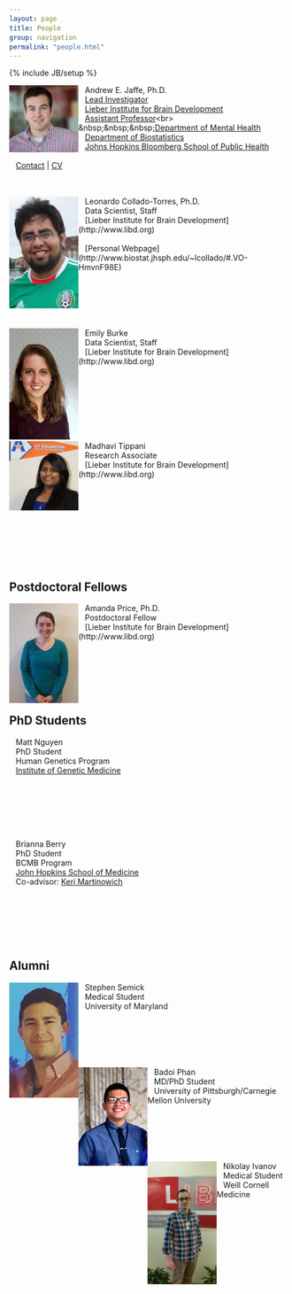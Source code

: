 ```yaml
---
layout: page
title: People
group: navigation
permalink: "people.html"
---
```

{% include JB/setup %}

<img src="media/people/Jaffe.jpg" alt="Andrew Jaffe" style="width: 125px;" align="left"/>

&nbsp;&nbsp;&nbsp;Andrew E. Jaffe, Ph.D.<br>
&nbsp;&nbsp;&nbsp;[Lead Investigator](http://libd.org/contact/staff-directory/27-andrew-jaffe)<br>
&nbsp;&nbsp;&nbsp;[Lieber Institute for Brain Development](http://www.libd.org)<br>
&nbsp;&nbsp;&nbsp;[Assistant Professor](http://www.jhsph.edu/faculty/directory/profile/5291/Jaffe/Andrew%20E.)<br>
&nbsp;&nbsp;&nbsp;[Department of Mental Health](http://www.jhsph.edu/departments/mental-health/)<br>
&nbsp;&nbsp;&nbsp;[Department of Biostatistics](http://www.jhsph.edu/departments/biostatistics/)<br>
&nbsp;&nbsp;&nbsp;[Johns Hopkins Bloomberg School of Public Health](www.jhsph.edu)<br>
<br>
&nbsp;&nbsp;&nbsp;[Contact](index.html) | [CV](files/jaffe-cv.pdf)<br>
<br><br>

<img src="media/people/leonardo.png" alt="Leonardo Collado-Torres" style="width: 125px;" align="left"/>
&nbsp;&nbsp;&nbsp;Leonardo Collado-Torres, Ph.D. <br>
&nbsp;&nbsp;&nbsp;Data Scientist, Staff<br>
&nbsp;&nbsp;&nbsp;[Lieber Institute for Brain Development](http://www.libd.org)<br>
<br>
&nbsp;&nbsp;&nbsp;[Personal Webpage](http://www.biostat.jhsph.edu/~lcollado/#.VO-HmvnF98E)<br>
<br><br><br><br><br><br>

<img src="media/people/emily.jpg" alt="Emily Burke, M.S." style="width: 125px;" align="left"/>
&nbsp;&nbsp;&nbsp;Emily Burke<br>
&nbsp;&nbsp;&nbsp;Data Scientist, Staff<br>
&nbsp;&nbsp;&nbsp;[Lieber Institute for Brain Development](http://www.libd.org)<br>
<br><br><br><br><br><br><br><br>

<img src="media/people/maddie.jpg" alt="Madhavi Tippani, M.S." style="width: 125px;" align="left"/>
&nbsp;&nbsp;&nbsp;Madhavi Tippani<br>
&nbsp;&nbsp;&nbsp;Research Associate<br>
&nbsp;&nbsp;&nbsp;[Lieber Institute for Brain Development](http://www.libd.org)<br>
<br><br><br><br><br><br><br><br><br>

## Postdoctoral Fellows

<img src="media/people/amanda.jpg" alt="Amanda Price, Ph.D." style="width: 125px;" align="left"/>
&nbsp;&nbsp;&nbsp;Amanda Price, Ph.D. <br>
&nbsp;&nbsp;&nbsp;Postdoctoral Fellow<br>
&nbsp;&nbsp;&nbsp;[Lieber Institute for Brain Development](http://www.libd.org)<br>
<br><br><br><br><br><br>

## PhD Students

&nbsp;&nbsp;&nbsp;Matt Nguyen<br>
&nbsp;&nbsp;&nbsp;PhD Student<br>
&nbsp;&nbsp;&nbsp;Human Genetics Program<br>
&nbsp;&nbsp;&nbsp;[Institute of Genetic Medicine](http://igm.jhmi.edu/)<br>
<br><br><br><br><br><br>

&nbsp;&nbsp;&nbsp;Brianna Berry<br>
&nbsp;&nbsp;&nbsp;PhD Student<br>
&nbsp;&nbsp;&nbsp;BCMB Program<br>
&nbsp;&nbsp;&nbsp;[John Hopkins School of Medicine](http://igm.jhmi.edu/)<br>
&nbsp;&nbsp;&nbsp;Co-advisor: [Keri Martinowich](http://igm.jhmi.edu/)<br>
<br><br><br><br><br><br>

## Alumni

<img src="media/people/steve.jpg" alt="Stephen Semick, B.S." style="width: 125px;" align="left"/>
&nbsp;&nbsp;&nbsp;Stephen Semick<br>
&nbsp;&nbsp;&nbsp;Medical Student<br>
&nbsp;&nbsp;&nbsp;University of Maryland<br>
<br><br><br><br><br><br>

<img src="media/people/badoi.jpg" alt="Badoi Phan, B.S." style="width: 125px;" align="left"/>
&nbsp;&nbsp;&nbsp;Badoi Phan<br>
&nbsp;&nbsp;&nbsp;MD/PhD Student<br>
&nbsp;&nbsp;&nbsp;University of Pittsburgh/Carnegie Mellon University<br>
<br><br><br><br><br><br>

<img src="media/people/nikolay.jpg" alt="Nikolay Ivanov, B.S." style="width: 125px;" align="left"/>
&nbsp;&nbsp;&nbsp;Nikolay Ivanov<br>
&nbsp;&nbsp;&nbsp;Medical Student<br>
&nbsp;&nbsp;&nbsp;Weill Cornell Medicine<br>
<br><br><br><br><br><br><br><br><br><br>
